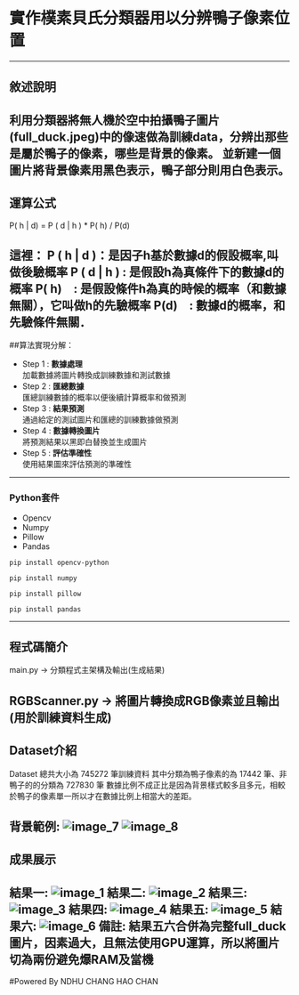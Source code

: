 # 實作樸素貝氏分類器用以分辨鴨子像素位置 
---
## 敘述說明
利用分類器將無人機於空中拍攝鴨子圖片(full_duck.jpeg)中的像速做為訓練data，分辨出那些是屬於鴨子的像素，哪些是背景的像素。
並新建一個圖片將背景像素用黑色表示，鴨子部分則用白色表示。
---
## 運算公式
P( h | d) = P ( d | h ) * P( h) / P(d)

這裡：
P ( h | d )：是因子h基於數據d的假設概率,叫做後驗概率
P ( d | h ) : 是假設h為真條件下的數據d的概率
P( h)　: 是假設條件h為真的時候的概率（和數據無關），它叫做h的先驗概率
P(d)　: 數據d的概率，和先驗條件無關．
---
##算法實現分解：
* Step 1 : **數據處理**  
加載數據將圖片轉換成訓練數據和測試數據 
* Step 2 : **匯總數據**  
匯總訓練數據的概率以便後續計算概率和做預測 
* Step 3 : **結果預測**  
通過給定的測試圖片和匯總的訓練數據做預測
* Step 4 : **數據轉換圖片**  
將預測結果以黑即白替換並生成圖片 
* Step 5 : **評估準確性**  
使用結果圖來評估預測的準確性     
---   
### Python套件
*   Opencv
*   Numpy
*	Pillow
*	Pandas
```
pip install opencv-python

pip install numpy

pip install pillow

pip install pandas
```
---
## 程式碼簡介

main.py -> 分類程式主架構及輸出(生成結果)

RGBScanner.py ->  將圖片轉換成RGB像素並且輸出(用於訓練資料生成)
---
## Dataset介紹

Dataset 總共大小為 745272 筆訓練資料
其中分類為鴨子像素的為 17442 筆、非鴨子的的分類為 727830 筆
數據比例不成正比是因為背景樣式較多且多元，相較於鴨子的像素單一所以才在數據比例上相當大的差距。

背景範例:
![image_7](https://github.com/Aaron-Ace/DuckRecognition/blob/aecd29b5be79de4b4f376ae012f07a482b948979/image/backgroud.jpeg)
![image_8](https://github.com/Aaron-Ace/DuckRecognition/blob/aecd29b5be79de4b4f376ae012f07a482b948979/image/backgroung1.jpeg)
---
## 成果展示

結果一:
![image_1](https://github.com/Aaron-Ace/DuckRecognition/blob/aecd29b5be79de4b4f376ae012f07a482b948979/result/duck_1.jpeg)
結果二:
![image_2](https://github.com/Aaron-Ace/DuckRecognition/blob/aecd29b5be79de4b4f376ae012f07a482b948979/result/duck_2.jpeg)
結果三:
![image_3](https://github.com/Aaron-Ace/DuckRecognition/blob/aecd29b5be79de4b4f376ae012f07a482b948979/result/duck_3.jpeg)
結果四:
![image_4](https://github.com/Aaron-Ace/DuckRecognition/blob/aecd29b5be79de4b4f376ae012f07a482b948979/result/duck_4.jpeg)
結果五:
![image_5](https://github.com/Aaron-Ace/DuckRecognition/blob/aecd29b5be79de4b4f376ae012f07a482b948979/result/full_duck_1.jpeg)
結果六:
![image_6](https://github.com/Aaron-Ace/DuckRecognition/blob/aecd29b5be79de4b4f376ae012f07a482b948979/result/full_duck_2.jpeg)
備註:
結果五六合併為完整full_duck圖片，因素過大，且無法使用GPU運算，所以將圖片切為兩份避免爆RAM及當機
---
#Powered By NDHU CHANG HAO CHAN